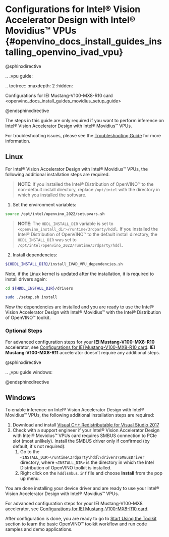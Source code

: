 # Configurations for Intel® Vision Accelerator Design with Intel® Movidius™ VPUs  {#openvino_docs_install_guides_installing_openvino_ivad_vpu}

@sphinxdirective

.. _vpu guide:

.. toctree::
   :maxdepth: 2
   :hidden:

   Configurations for IEI Mustang-V100-MX8-R10 card <openvino_docs_install_guides_movidius_setup_guide>
        
@endsphinxdirective


The steps in this guide are only required if you want to perform inference on Intel® Vision Accelerator Design with Intel® Movidius™ VPUs.

For troubleshooting issues, please see the [Troubleshooting Guide](troubleshooting.md) for more information.

## Linux

For Intel® Vision Accelerator Design with Intel® Movidius™ VPUs, the following additional installation steps are required.

> **NOTE**: If you installed the Intel® Distribution of OpenVINO™ to the non-default install directory, replace `/opt/intel` with the directory in which you installed the software.

1. Set the environment variables:
```sh
source /opt/intel/openvino_2022/setupvars.sh
```
> **NOTE**: The `HDDL_INSTALL_DIR` variable is set to `<openvino_install_dir>/runtime/3rdparty/hddl`. If you installed the Intel® Distribution of OpenVINO™ to the default install directory, the `HDDL_INSTALL_DIR` was set to `/opt/intel/openvino_2022/runtime/3rdparty/hddl`.

2. Install dependencies:
```sh
${HDDL_INSTALL_DIR}/install_IVAD_VPU_dependencies.sh
```
Note, if the Linux kernel is updated after the installation, it is required to install drivers again: 
```sh
cd ${HDDL_INSTALL_DIR}/drivers
```
```sh
sudo ./setup.sh install
```
Now the dependencies are installed and you are ready to use the Intel® Vision Accelerator Design with Intel® Movidius™ with the Intel® Distribution of OpenVINO™ toolkit.

### Optional Steps

For advanced configuration steps for your **IEI Mustang-V100-MX8-R10** accelerator, see [Configurations for IEI Mustang-V100-MX8-R10 card](configurations-for-iei-card.md). **IEI Mustang-V100-MX8-R11** accelerator doesn't require any additional steps. 

@sphinxdirective

.. _vpu guide windows:

@endsphinxdirective


## Windows

To enable inference on Intel® Vision Accelerator Design with Intel® Movidius™ VPUs, the following additional installation steps are required:

  1. Download and install <a href="https://www.microsoft.com/en-us/download/details.aspx?id=48145">Visual C++ Redistributable for Visual Studio 2017</a>
  2. Check with a support engineer if your Intel® Vision Accelerator Design with Intel® Movidius™ VPUs card requires SMBUS connection to PCIe slot (most unlikely). Install the SMBUS driver only if confirmed (by default, it's not required):
      1. Go to the `<INSTALL_DIR>\runtime\3rdparty\hddl\drivers\SMBusDriver` directory, where `<INSTALL_DIR>` is the directory in which the Intel Distribution of OpenVINO toolkit is installed.
      2. Right click on the `hddlsmbus.inf` file and choose **Install** from the pop up menu.

You are done installing your device driver and are ready to use your Intel® Vision Accelerator Design with Intel® Movidius™ VPUs.

For advanced configuration steps for your IEI Mustang-V100-MX8 accelerator, see [Configurations for IEI Mustang-V100-MX8-R10 card](configurations-for-iei-card.md).

After configuration is done, you are ready to go to <a href="openvino_docs_install_guides_installing_openvino_windows.html#get-started">Start Using the Toolkit</a> section to learn the basic OpenVINO™ toolkit workflow and run code samples and demo applications.
